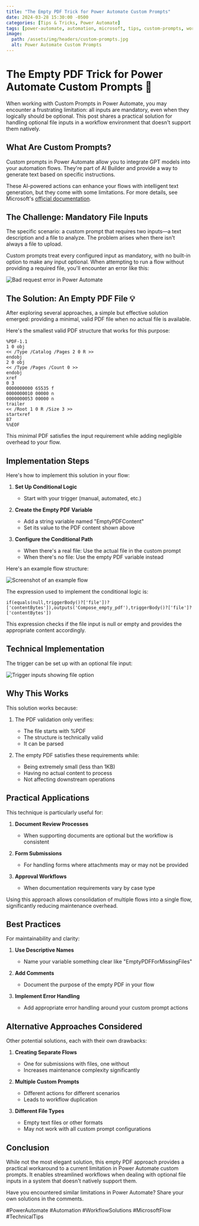 ```yaml
---
title: "The Empty PDF Trick for Power Automate Custom Prompts"
date: 2024-03-28 15:30:00 -0500
categories: [Tips & Tricks, Power Automate]
tags: [power-automate, automation, microsoft, tips, custom-prompts, workflow, solution]
image:
  path: /assets/img/headers/custom-prompts.jpg
  alt: Power Automate Custom Prompts
---
```


# The Empty PDF Trick for Power Automate Custom Prompts 🔧

When working with Custom Prompts in Power Automate, you may encounter a frustrating limitation: all inputs are mandatory, even when they logically should be optional. This post shares a practical solution for handling optional file inputs in a workflow environment that doesn't support them natively.

## What Are Custom Prompts?

Custom prompts in Power Automate allow you to integrate GPT models into your automation flows. They're part of AI Builder and provide a way to generate text based on specific instructions.

These AI-powered actions can enhance your flows with intelligent text generation, but they come with some limitations. For more details, see Microsoft's [official documentation](https://learn.microsoft.com/en-us/ai-builder/use-a-custom-prompt-in-flow).

## The Challenge: Mandatory File Inputs

The specific scenario: a custom prompt that requires two inputs—a text description and a file to analyze. The problem arises when there isn't always a file to upload.

Custom prompts treat every configured input as mandatory, with no built-in option to make any input optional. When attempting to run a flow without providing a required file, you'll encounter an error like this:

![Bad request error in Power Automate](/assets/img/posts/badrequest.png)

## The Solution: An Empty PDF File 💡

After exploring several approaches, a simple but effective solution emerged: providing a minimal, valid PDF file when no actual file is available.

Here's the smallest valid PDF structure that works for this purpose:

```plaintext
%PDF-1.1
1 0 obj
<< /Type /Catalog /Pages 2 0 R >>
endobj
2 0 obj
<< /Type /Pages /Count 0 >>
endobj
xref
0 3
0000000000 65535 f 
0000000010 00000 n 
0000000053 00000 n 
trailer
<< /Root 1 0 R /Size 3 >>
startxref
87
%%EOF
```

This minimal PDF satisfies the input requirement while adding negligible overhead to your flow.

## Implementation Steps

Here's how to implement this solution in your flow:

1. **Set Up Conditional Logic**
   - Start with your trigger (manual, automated, etc.)

2. **Create the Empty PDF Variable**
   - Add a string variable named "EmptyPDFContent"
   - Set its value to the PDF content shown above

3. **Configure the Conditional Path**
   - When there's a real file: Use the actual file in the custom prompt
   - When there's no file: Use the empty PDF variable instead

Here's an example flow structure:

![Screenshot of an example flow](/assets/img/posts/flow_example.png)

The expression used to implement the conditional logic is:

```
if(equals(null,triggerBody()?['file'])?['contentBytes']),outputs('Compose_empty_pdf'),triggerBody()?['file']?['contentBytes'])
```

This expression checks if the file input is null or empty and provides the appropriate content accordingly.

## Technical Implementation

The trigger can be set up with an optional file input:

![Trigger inputs showing file option](/assets/img/posts/trigger_inputs.png)

## Why This Works

This solution works because:

1. The PDF validation only verifies:
   - The file starts with %PDF
   - The structure is technically valid
   - It can be parsed

2. The empty PDF satisfies these requirements while:
   - Being extremely small (less than 1KB)
   - Having no actual content to process
   - Not affecting downstream operations

## Practical Applications

This technique is particularly useful for:

1. **Document Review Processes**
   - When supporting documents are optional but the workflow is consistent

2. **Form Submissions**
   - For handling forms where attachments may or may not be provided

3. **Approval Workflows**
   - When documentation requirements vary by case type

Using this approach allows consolidation of multiple flows into a single flow, significantly reducing maintenance overhead.

## Best Practices

For maintainability and clarity:

1. **Use Descriptive Names**
   - Name your variable something clear like "EmptyPDFForMissingFiles"

2. **Add Comments**
   - Document the purpose of the empty PDF in your flow

3. **Implement Error Handling**
   - Add appropriate error handling around your custom prompt actions

## Alternative Approaches Considered

Other potential solutions, each with their own drawbacks:

1. **Creating Separate Flows**
   - One for submissions with files, one without
   - Increases maintenance complexity significantly

2. **Multiple Custom Prompts**
   - Different actions for different scenarios
   - Leads to workflow duplication

3. **Different File Types**
   - Empty text files or other formats
   - May not work with all custom prompt configurations

## Conclusion

While not the most elegant solution, this empty PDF approach provides a practical workaround to a current limitation in Power Automate custom prompts. It enables streamlined workflows when dealing with optional file inputs in a system that doesn't natively support them.

Have you encountered similar limitations in Power Automate? Share your own solutions in the comments.

#PowerAutomate #Automation #WorkflowSolutions #MicrosoftFlow #TechnicalTips 
